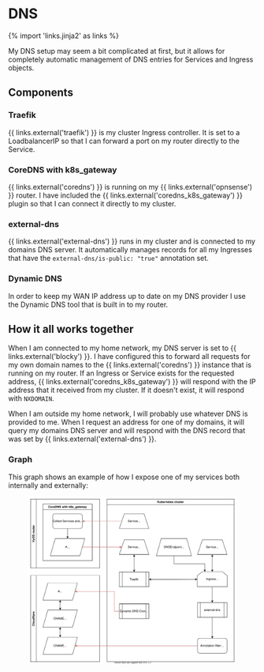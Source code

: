 # DNS

{% import 'links.jinja2' as links %}

My DNS setup may seem a bit complicated at first, but it allows for completely automatic management of DNS entries for Services and Ingress objects.

## Components

### Traefik

{{ links.external('traefik') }} is my cluster Ingress controller. It is set to a LoadbalancerIP so that I can forward a port on my router directly to the Service.

### CoreDNS with k8s_gateway

{{ links.external('coredns') }} is running on my {{ links.external('opnsense') }} router. I have included the {{ links.external('coredns_k8s_gateway') }} plugin so that I can connect it directly to my cluster.

### external-dns

{{ links.external('external-dns') }} runs in my cluster and is connected to my domains DNS server. It automatically manages records for all my Ingresses that have the `external-dns/is-public: "true"` annotation set.

### Dynamic DNS

In order to keep my WAN IP address up to date on my DNS provider I use the Dynamic DNS tool that is built in to my router.

## How it all works together

When I am connected to my home network, my DNS server is set to {{ links.external('blocky') }}. I have configured this to forward all requests for my own domain names to the {{ links.external('coredns') }} instance that is running on my router. If an Ingress or Service exists for the requested address, {{ links.external('coredns_k8s_gateway') }} will respond with the IP address that it received from my cluster. If it doesn't exist, it will respond with `NXDOMAIN`.

When I am outside my home network, I will probably use whatever DNS is provided to me. When I request an address for one of my domains, it will query my domains DNS server and will respond with the DNS record that was set by {{ links.external('external-dns') }}.

### Graph

This graph shows an example of how I expose one of my services both internally and externally:

<figure>
    <a
      href="../../_assets/images/dns_graph.svg"
      data-fancybox="gallery"
    >
      <img src="../../_assets/images/dns_graph.svg" width="600px" alt="DNS Graph"/>
    </a>
</figure>
